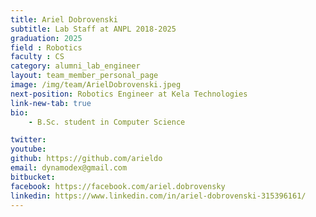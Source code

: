 ```yaml
---
title: Ariel Dobrovenski
subtitle: Lab Staff at ANPL 2018-2025
graduation: 2025
field : Robotics
faculty : CS
category: alumni_lab_engineer
layout: team_member_personal_page
image: /img/team/ArielDobrovenski.jpeg
next-position: Robotics Engineer at Kela Technologies
link-new-tab: true
bio:
    - B.Sc. student in Computer Science 

twitter: 
youtube: 
github: https://github.com/arieldo
email: dynamodex@gmail.com
bitbucket: 
facebook: https://facebook.com/ariel.dobrovensky
linkedin: https://www.linkedin.com/in/ariel-dobrovenski-315396161/
---
```



<!-- prevously it was:
category: undergraduate_students -->